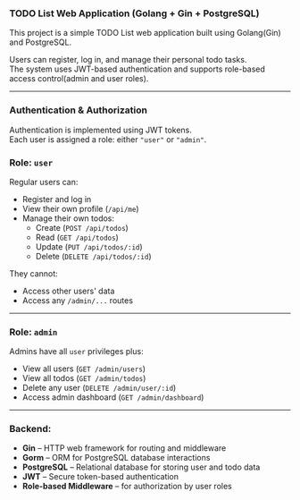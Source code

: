 ### TODO List Web Application (Golang + Gin + PostgreSQL)

This project is a simple TODO List web application built using Golang(Gin) and PostgreSQL.

Users can register, log in, and manage their personal todo tasks.  
The system uses JWT-based authentication and supports role-based access control(admin and user roles).

---
### Authentication & Authorization

Authentication is implemented using JWT tokens.  
Each user is assigned a role: either `"user"` or `"admin"`.

### Role: `user`
Regular users can:
- Register and log in
- View their own profile (`/api/me`)
- Manage their own todos:
  - Create (`POST /api/todos`)
  - Read (`GET /api/todos`)
  - Update (`PUT /api/todos/:id`)
  - Delete (`DELETE /api/todos/:id`)

They cannot:
- Access other users' data
- Access any `/admin/...` routes

---

### Role: `admin`
Admins have all `user` privileges plus:
- View all users (`GET /admin/users`)
- View all todos (`GET /admin/todos`)
- Delete any user (`DELETE /admin/user/:id`)
- Access admin dashboard (`GET /admin/dashboard`)

---

### Backend:
- **Gin** – HTTP web framework for routing and middleware
- **Gorm** – ORM for PostgreSQL database interactions
- **PostgreSQL** – Relational database for storing user and todo data
- **JWT** – Secure token-based authentication
- **Role-based Middleware** – for authorization by user roles

